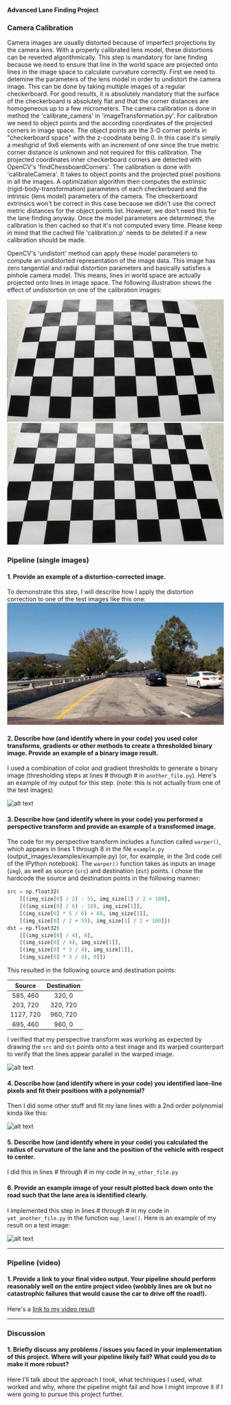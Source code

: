 **Advanced Lane Finding Project**

[//]: # (Image References)

[image1]: ./writeup_materials/calibration3.jpg "Original"
[image11]: ./writeup_materials/calibration3_undistorted.jpg "Undistorted"

[image2]: ./test_images/test1.jpg "Road Transformed"
[image3]: ./examples/binary_combo_example.jpg "Binary Example"
[image4]: ./examples/warped_straight_lines.jpg "Warp Example"
[image5]: ./examples/color_fit_lines.jpg "Fit Visual"
[image6]: ./examples/example_output.jpg "Output"
[video1]: ./project_video.mp4 "Video"

### Camera Calibration

Camera images are usually distorted because of imperfect projections by the camera lens. With a properly calibrated lens model, these distortions can be reverted algorithmically. This step is mandatory for lane finding because we need to ensure that line in the world space are projected onto lines in the image space to calculate curvature correctly.
First we need to detemine the parameters of the lens model in order to undistort the camera image. This can be done by taking multiple images of a regular checkerboard. For good results, it is absolutely mandatory that the surface of the checkerboard is absolutely flat and that the corner distances are homogeneous up to a few micrometers.
The camera calibration is done in method the 'calibrate_camera' in 'imageTransformation.py'.
For calibration we need to object points and the according coordinates of the projected corners in image space. 
The object points are the 3-D corner points in "checkerboard space" with the z-coodinate being 0. In this case it's simply a meshgrid of 9x6 elements with an increment of one since the true metric corner distance is unknown and not required for this calibration. 
The projected coordinates inner checkerboard corners are detected with OpenCV's 'findChessboardCorners'.
The calibration is done with 'calibrateCamera'. It takes to object points and the projected pixel positions in all the images. A optimization algorithm then computes the extrinsic (rigid-body-transformation) parameters of each checkerboard and the intrinsic (lens model) parameters of the camera. The checkerboard extrinsics won't be correct in this case because we didn't use the correct metric distances for the object points list. However, we don't need this for the lane finding anyway. 
Once the model parameters are determined, the calibration is then cached so that it's not computed every time. Please keep in mind that the cached file 'calibration.p' needs to be deleted if a new calibration should be made.

OpenCV's 'undistort' method can apply these model parameters to compute an undistorted representation of the image data. This image has zero tangential and radial distortion parameters and basically satisfies a pinhole camera model. This means, lines in world space are actually projected onto lines in image space. The following illustration  shows the effect of undistortion on one of the calibration images:

![Original checkerboard image][image1]
![Undistorted checkerboard image][image11]

### Pipeline (single images)

#### 1. Provide an example of a distortion-corrected image.

To demonstrate this step, I will describe how I apply the distortion correction to one of the test images like this one:
![alt text][image2]

#### 2. Describe how (and identify where in your code) you used color transforms, gradients or other methods to create a thresholded binary image.  Provide an example of a binary image result.

I used a combination of color and gradient thresholds to generate a binary image (thresholding steps at lines # through # in `another_file.py`).  Here's an example of my output for this step.  (note: this is not actually from one of the test images)

![alt text][image3]

#### 3. Describe how (and identify where in your code) you performed a perspective transform and provide an example of a transformed image.

The code for my perspective transform includes a function called `warper()`, which appears in lines 1 through 8 in the file `example.py` (output_images/examples/example.py) (or, for example, in the 3rd code cell of the IPython notebook).  The `warper()` function takes as inputs an image (`img`), as well as source (`src`) and destination (`dst`) points.  I chose the hardcode the source and destination points in the following manner:

```python
src = np.float32(
    [[(img_size[0] / 2) - 55, img_size[1] / 2 + 100],
    [((img_size[0] / 6) - 10), img_size[1]],
    [(img_size[0] * 5 / 6) + 60, img_size[1]],
    [(img_size[0] / 2 + 55), img_size[1] / 2 + 100]])
dst = np.float32(
    [[(img_size[0] / 4), 0],
    [(img_size[0] / 4), img_size[1]],
    [(img_size[0] * 3 / 4), img_size[1]],
    [(img_size[0] * 3 / 4), 0]])
```

This resulted in the following source and destination points:

| Source        | Destination   | 
|:-------------:|:-------------:| 
| 585, 460      | 320, 0        | 
| 203, 720      | 320, 720      |
| 1127, 720     | 960, 720      |
| 695, 460      | 960, 0        |

I verified that my perspective transform was working as expected by drawing the `src` and `dst` points onto a test image and its warped counterpart to verify that the lines appear parallel in the warped image.

![alt text][image4]

#### 4. Describe how (and identify where in your code) you identified lane-line pixels and fit their positions with a polynomial?

Then I did some other stuff and fit my lane lines with a 2nd order polynomial kinda like this:

![alt text][image5]

#### 5. Describe how (and identify where in your code) you calculated the radius of curvature of the lane and the position of the vehicle with respect to center.

I did this in lines # through # in my code in `my_other_file.py`

#### 6. Provide an example image of your result plotted back down onto the road such that the lane area is identified clearly.

I implemented this step in lines # through # in my code in `yet_another_file.py` in the function `map_lane()`.  Here is an example of my result on a test image:

![alt text][image6]

---

### Pipeline (video)

#### 1. Provide a link to your final video output.  Your pipeline should perform reasonably well on the entire project video (wobbly lines are ok but no catastrophic failures that would cause the car to drive off the road!).

Here's a [link to my video result](./project_video.mp4)

---

### Discussion

#### 1. Briefly discuss any problems / issues you faced in your implementation of this project.  Where will your pipeline likely fail?  What could you do to make it more robust?

Here I'll talk about the approach I took, what techniques I used, what worked and why, where the pipeline might fail and how I might improve it if I were going to pursue this project further.  
